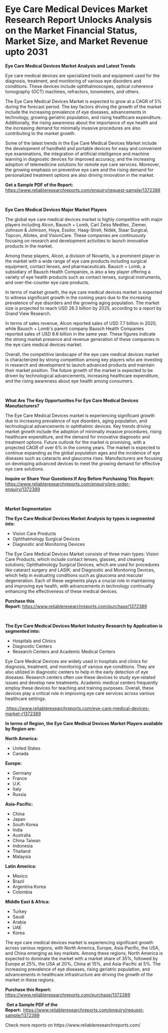 <p><h1>Eye Care Medical Devices Market Research Report Unlocks Analysis on the Market Financial Status, Market Size, and Market Revenue upto 2031</h1></p><p><strong>Eye Care Medical Devices Market Analysis and Latest Trends</strong></p>
<p><p>Eye care medical devices are specialized tools and equipment used for the diagnosis, treatment, and monitoring of various eye disorders and conditions. These devices include ophthalmoscopes, optical coherence tomography (OCT) machines, refractors, tonometers, and others.</p><p>The Eye Care Medical Devices Market is expected to grow at a CAGR of 5% during the forecast period. The key factors driving the growth of the market include the increasing prevalence of eye diseases, advancements in technology, growing geriatric population, and rising healthcare expenditure. Additionally, the rising awareness about the importance of eye health and the increasing demand for minimally invasive procedures are also contributing to the market growth.</p><p>Some of the latest trends in the Eye Care Medical Devices Market include the development of handheld and portable devices for easy and convenient eye examinations, the integration of artificial intelligence and machine learning in diagnostic devices for improved accuracy, and the increasing adoption of telemedicine solutions for remote eye care services. Moreover, the growing emphasis on preventive eye care and the rising demand for personalized treatment options are also driving innovation in the market.</p></p>
<p><strong>Get a Sample PDF of the Report:&nbsp;</strong> <a href="https://www.reliableresearchreports.com/enquiry/request-sample/1372389">https://www.reliableresearchreports.com/enquiry/request-sample/1372389</a></p>
<p>&nbsp;</p>
<p><strong>Eye Care Medical Devices Major Market Players</strong></p>
<p><p>The global eye care medical devices market is highly competitive with major players including Alcon, Bausch + Lomb, Carl Zeiss Meditec, Ziemer, Johnson & Johnson, Hoya, Essilor, Haag-Streit, Nidek, Staar Surgical, Topcon, Allotex, and VisionCare. These companies are continuously focusing on research and development activities to launch innovative products in the market.</p><p>Among these players, Alcon, a division of Novartis, is a prominent player in the market with a wide range of eye care products including surgical equipment, contact lenses, and pharmaceuticals. Bausch + Lomb, a subsidiary of Bausch Health Companies, is also a key player offering a variety of eye health products such as contact lenses, surgical instruments, and over-the-counter eye care products.</p><p>In terms of market growth, the eye care medical devices market is expected to witness significant growth in the coming years due to the increasing prevalence of eye disorders and the growing aging population. The market size is projected to reach USD 26.3 billion by 2025, according to a report by Grand View Research.</p><p>In terms of sales revenue, Alcon reported sales of USD 7.7 billion in 2020, while Bausch + Lomb's parent company Bausch Health Companies reported sales of USD 8.6 billion in the same year. These figures indicate the strong market presence and revenue generation of these companies in the eye care medical devices market.</p><p>Overall, the competitive landscape of the eye care medical devices market is characterized by strong competition among key players who are investing in research and development to launch advanced products and maintain their market position. The future growth of the market is expected to be driven by technological advancements, increasing healthcare expenditure, and the rising awareness about eye health among consumers.</p></p>
<p>&nbsp;</p>
<p><strong>What Are The Key Opportunities For Eye Care Medical Devices Manufacturers?</strong></p>
<p><p>The Eye Care Medical Devices market is experiencing significant growth due to increasing prevalence of eye disorders, aging population, and technological advancements in ophthalmic devices. Key trends driving market growth include the adoption of minimally invasive procedures, rising healthcare expenditure, and the demand for innovative diagnostic and treatment options. Future outlook for the market is promising, with a projected CAGR of over 6% in the coming years. The market is expected to continue expanding as the global population ages and the incidence of eye diseases such as cataracts and glaucoma rises. Manufacturers are focusing on developing advanced devices to meet the growing demand for effective eye care solutions.</p></p>
<p><strong>Inquire or Share Your Questions If Any Before Purchasing This Report:</strong> <a href="https://www.reliableresearchreports.com/enquiry/pre-order-enquiry/1372389">https://www.reliableresearchreports.com/enquiry/pre-order-enquiry/1372389</a></p>
<p>&nbsp;</p>
<p><strong>Market Segmentation</strong></p>
<p><strong>The Eye Care Medical Devices Market Analysis by types is segmented into:</strong></p>
<p><ul><li>Vision Care Products</li><li>Ophthalmology Surgical Devices</li><li>Diagnostic and Monitoring Devices</li></ul></p>
<p><p>The Eye Care Medical Devices Market consists of three main types: Vision Care Products, which include contact lenses, glasses, and cleaning solutions; Ophthalmology Surgical Devices, which are used for procedures like cataract surgery and LASIK; and Diagnostic and Monitoring Devices, which help in evaluating conditions such as glaucoma and macular degeneration. Each of these segments plays a crucial role in maintaining and improving eye health, with advancements in technology continually enhancing the effectiveness of these medical devices.</p></p>
<p><strong>Purchase this Report:&nbsp;</strong><a href="https://www.reliableresearchreports.com/purchase/1372389">https://www.reliableresearchreports.com/purchase/1372389</a></p>
<p>&nbsp;</p>
<p><strong>The Eye Care Medical Devices Market Industry Research by Application is segmented into:</strong></p>
<p><ul><li>Hospitals and Clinics</li><li>Diagnostic Centers</li><li>Research Centers and Academic Medical Centers</li></ul></p>
<p><p>Eye Care Medical Devices are widely used in hospitals and clinics for diagnosis, treatment, and monitoring of various eye conditions. They are also utilized in diagnostic centers to help in the early detection of eye diseases. Research centers often use these devices to study eye-related issues and develop new treatments. Academic medical centers frequently employ these devices for teaching and training purposes. Overall, these devices play a critical role in improving eye care services across various healthcare settings.</p></p>
<p><a href="https://www.reliableresearchreports.com/eye-care-medical-devices-market-r1372389">&nbsp;https://www.reliableresearchreports.com/eye-care-medical-devices-market-r1372389</a></p>
<p><strong>In terms of Region, the Eye Care Medical Devices Market Players available by Region are:</strong></p>
<p>
    <p> <strong> North America: </strong>
        <ul>
            <li>United States</li>
            <li>Canada</li>
        </ul>
        </p> 
    <p> <strong> Europe: </strong>
        <ul>
            <li>Germany</li>
            <li>France</li>
            <li>U.K.</li>
            <li>Italy</li>
            <li>Russia</li>
        </ul>
        </p> 
    <p> <strong> Asia-Pacific: </strong>
        <ul>
            <li>China</li>
            <li>Japan</li>
            <li>South Korea</li>
            <li>India</li>
            <li>Australia</li>
            <li>China Taiwan</li>
            <li>Indonesia</li>
            <li>Thailand</li>
            <li>Malaysia</li>
        </ul>
        </p> 
    <p> <strong> Latin America: </strong>
        <ul>
            <li>Mexico</li>
            <li>Brazil</li>
            <li>Argentina Korea</li>
            <li>Colombia</li>
        </ul>
        </p> 
    <p> <strong> Middle East & Africa: </strong>
        <ul>
            <li>Turkey</li>
            <li>Saudi</li>
            <li>Arabia</li>
            <li>UAE</li>
            <li>Korea</li>
        </ul>
    </p>
    </p>
<p><p>The eye care medical devices market is experiencing significant growth across various regions, with North America, Europe, Asia-Pacific, the USA, and China emerging as key markets. Among these regions, North America is expected to dominate the market with a market share of 35%, followed by Europe at 25%, the USA at 20%, China at 15%, and Asia-Pacific at 5%. The increasing prevalence of eye diseases, rising geriatric population, and advancements in healthcare infrastructure are driving the growth of the market in these regions.</p></p>
<p><strong>Purchase this Report: </strong><a href="https://www.reliableresearchreports.com/purchase/1372389">https://www.reliableresearchreports.com/purchase/1372389</a></p>
<p>&nbsp;<strong>Get a Sample PDF of the Report:&nbsp;&nbsp;</strong><a href="https://www.reliableresearchreports.com/enquiry/request-sample/1372389">https://www.reliableresearchreports.com/enquiry/request-sample/1372389</a></p>
<p><strong></strong></p>
<p>Check more reports on https://www.reliableresearchreports.com/</p>